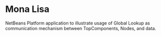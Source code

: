 # Mona Lisa

NetBeans Platform application to illustrate usage of Global Lookup as communication mechanism between TopComponents, Nodes, and data.
